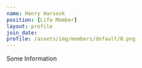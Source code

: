 ```yaml
---
name: Henry Harsook
position: [Life Member]
layout: profile
join_date:
profile: /assets/img/members/default/0.png
---
```

Some Information